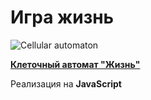 # Игра жизнь

![Cellular automaton](https://user-images.githubusercontent.com/64311703/97786165-a82ae480-1ba1-11eb-9019-c5c7e7866882.png) 

[**Клеточный автомат "Жизнь"**](https://ru.wikipedia.org/wiki/%D0%9A%D0%BB%D0%B5%D1%82%D0%BE%D1%87%D0%BD%D1%8B%D0%B9_%D0%B0%D0%B2%D1%82%D0%BE%D0%BC%D0%B0%D1%82) 

Реализация на **JavaScript**

